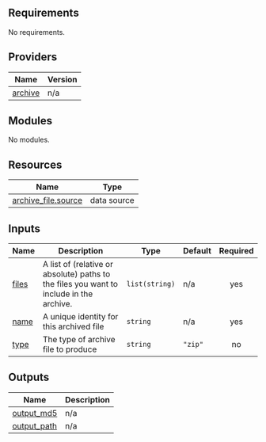 <!-- BEGIN_TF_DOCS -->
## Requirements

No requirements.

## Providers

| Name | Version |
|------|---------|
| <a name="provider_archive"></a> [archive](#provider\_archive) | n/a |

## Modules

No modules.

## Resources

| Name | Type |
|------|------|
| [archive_file.source](https://registry.terraform.io/providers/hashicorp/archive/latest/docs/data-sources/file) | data source |

## Inputs

| Name | Description | Type | Default | Required |
|------|-------------|------|---------|:--------:|
| <a name="input_files"></a> [files](#input\_files) | A list of (relative or absolute) paths to the files you want to include in the archive. | `list(string)` | n/a | yes |
| <a name="input_name"></a> [name](#input\_name) | A unique identity for this archived file | `string` | n/a | yes |
| <a name="input_type"></a> [type](#input\_type) | The type of archive file to produce | `string` | `"zip"` | no |

## Outputs

| Name | Description |
|------|-------------|
| <a name="output_output_md5"></a> [output\_md5](#output\_output\_md5) | n/a |
| <a name="output_output_path"></a> [output\_path](#output\_output\_path) | n/a |
<!-- END_TF_DOCS -->